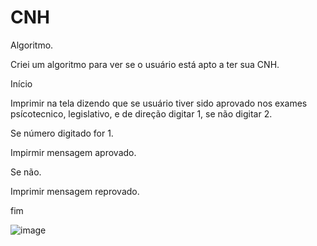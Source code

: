# CNH

Algoritmo.

Criei um algoritmo para ver se o usuário está apto a ter sua CNH.

Início

Imprimir na tela dizendo que se usuário tiver sido aprovado nos exames psícotecnico, legislativo, e de direção digitar 1, se não digitar 2.

Se número digitado for 1.

Impirmir mensagem aprovado.

Se não.

Imprimir mensagem reprovado.

fim

![image](https://user-images.githubusercontent.com/103973445/169870200-4492c510-b88c-4857-ac47-06cc4201bccc.png)
